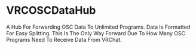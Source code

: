 # VRCOSCDataHub
A Hub For Forwarding OSC Data To Unlimited Programs. Data Is Formatted For Easy Splitting. This Is The Only Way Forward Due To How Many OSC Programs Need To Receive Data From VRChat.
